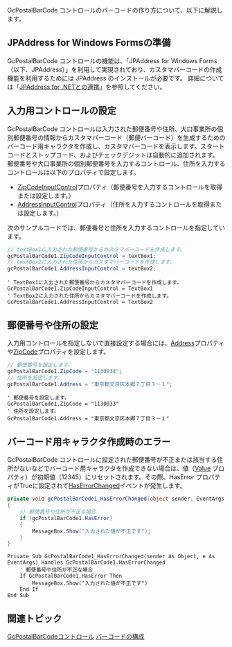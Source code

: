 GcPostalBarCode コントロールのバーコードの作り方について、以下に解説します。

## JPAddress for Windows Formsの準備

GcPostalBarCode コントロールの機能は、「JPAddress for Windows Forms（以下、JPAddress）」を利用して実現されており、カスタマバーコードの作成機能を利用するためには JPAddress のインストールが必要です。
詳細については「[JPAddress for .NETとの連携](gcdocsite__documentlink?toc-item-id=06d1eb24-6ba4-498d-baf9-c2f9d00547d1)」を参照してください。

## 入力用コントロールの設定

GcPostalBarCode コントロールは入力された郵便番号や住所、大口事業所の個別郵便番号の情報からカスタマバーコード（郵便バーコード）を生成するためのバーコード用キャラクタを作成し、カスタマバーコードを表示します。スタートコードとストップコード、およびチェックデジットは自動的に追加されます。
郵便番号や大口事業所の個別郵便番号を入力するコントロール、住所を入力するコントロールは以下のプロパティで設定します。

* [ZipCodeInputControl](gcdocsite__documentlink?toc-item-id=55041e8b-12bb-48d4-9641-fd310ca11578)プロパティ（郵便番号を入力するコントロールを取得または設定します。）
* [AddressInputControl](gcdocsite__documentlink?toc-item-id=f715d6cd-bf86-4731-8760-175eeb434475)プロパティ（住所を入力するコントロールを取得または設定します。）

次のサンプルコードでは、郵便番号と住所を入力するコントロールを指定しています。

```csharp
// textBox1に入力された郵便番号からカスタマバーコードを作成します。
gcPostalBarCode1.ZipCodeInputControl = textBox1;
// textBox2に入力された住所からカスタマバーコードを作成します。
gcPostalBarCode1.AddressInputControl = textBox2;
```

```vbnet
' TextBox1に入力された郵便番号からカスタマバーコードを作成します。
GcPostalBarCode1.ZipCodeInputControl = TextBox1
' TextBox2に入力された住所からカスタマバーコードを作成します。
GcPostalBarCode1.AddressInputControl = TextBox2
```

## 郵便番号や住所の設定

入力用コントロールを指定しないで直接設定する場合には、[Address](gcdocsite__documentlink?toc-item-id=89293cef-d995-4d98-85a3-2e15962f3774)プロパティや[ZipCode](gcdocsite__documentlink?toc-item-id=cd2878dc-dee8-4376-b6c7-ce0567d4e03a)プロパティを設定します。

```csharp
// 郵便番号を設定します。
gcPostalBarCode1.ZipCode = "1130033";
// 住所を設定します。
gcPostalBarCode1.Address = "東京都文京区本郷７丁目３－１";
```

```vbnet
' 郵便番号を設定します。
GcPostalBarCode1.ZipCode = "1130033"
' 住所を設定します。
GcPostalBarCode1.Address = "東京都文京区本郷７丁目３－１"
```

## バーコード用キャラクタ作成時のエラー

GcPostalBarCode コントロールに設定された郵便番号が不正または該当する住所がないなどでバーコード用キャラクタを作成できない場合は、値（[Value](gcdocsite__documentlink?toc-item-id=d1eb47e0-e8a0-4fbb-b41a-5088ca2074e8) プロパティ）が初期値（12345）にリセットされます。その際、HasError プロパティがTrueに設定されて[HasErrorChanged](gcdocsite__documentlink?toc-item-id=3bb9db63-9f1c-4fa1-a518-9c58773e4ead)イベントが発生します。

```csharp
private void gcPostalBarCode1_HasErrorChanged(object sender, EventArgs e)
{
    // 郵便番号や住所が不正な場合
    if (gcPostalBarCode1.HasError)
    {
        MessageBox.Show("入力された値が不正です");
    }
}
```

```vbnet
Private Sub GcPostalBarCode1_HasErrorChanged(sender As Object, e As EventArgs) Handles GcPostalBarCode1.HasErrorChanged
    ' 郵便番号や住所が不正な場合
    If GcPostalBarCode1.HasError Then
        MessageBox.Show("入力された値が不正です")
    End If
End Sub
```

## 関連トピック

[GcPostalBarCodeコントロール](gcdocsite__documentlink?toc-item-id=0730a06f-f335-417d-a155-281c74621ac0)
[バーコードの構成](gcdocsite__documentlink?toc-item-id=81a0ecc2-6362-4b04-ab59-87e603e411e3)